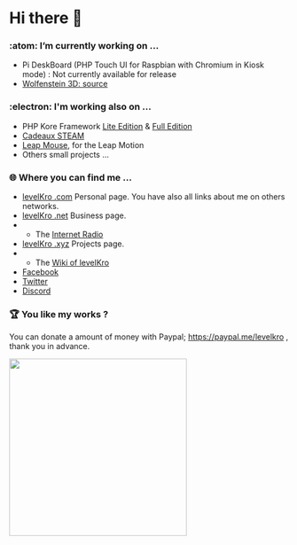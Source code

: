 # Hi there 👋
### :atom: I’m currently working on ...
- Pi DeskBoard (PHP Touch UI for Raspbian with Chromium in Kiosk mode) : Not currently available for release
- <a href="https://levelkro.com/wolfenstein3dsource" target="_blank">Wolfenstein 3D: source</a>

### :electron: I'm working also on ...
- PHP Kore Framework <a href="https://github.com/levelKro/kfw-lite">Lite Edition</a> & <a href="https://github.com/levelKro/kfw-full">Full Edition</a>
- <a href="https://cadeauxsteam.com" target="_blank">Cadeaux STEAM</a>
- <a href="https://levelkro.com/leapmouse/" target="_blank">Leap Mouse</a>, for the Leap Motion 
- Others small projects ... 

### :globe_with_meridians: Where you can find me ...
- <a href="https://levelkro.com" target="_blank">levelKro .com</a> Personal page. You have also all links about me on others networks.
- <a href="https://levelkro.net" target="_blank">levelKro .net</a> Business page.
- - The <a href="https://radio.levelkro.net" target="_blank">Internet Radio</a>
- <a href="https://levelkro.xyz" target="_blank">levelKro .xyz</a> Projects page.
- - The <a href="https://levelkro.xyz/wiki" target="_blank">Wiki of levelKro</a>
- <a href="https://fb.com/levelKroNetwork" target="_blank">Facebook</a>
- <a href="https://twitter.com/levelKro" target="_blank">Twitter</a>
- <a href="https://levelkro.net/discord" target="_blank">Discord</a>

### :trophy: You like my works ?
You can donate a amount of money with Paypal; https://paypal.me/levelkro , thank you in advance.

<a href="https://nick-name.ru/nickname/id1605680/" target="_blank"><img src="https://nick-name.ru/img.php?id=1605680&sert=1" width=320 /></a>
